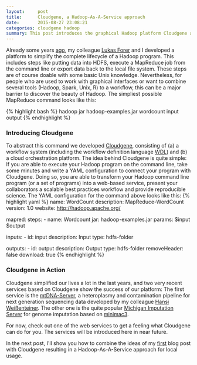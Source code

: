```yaml
---
layout:     post
title:      Cloudgene, a Hadoop-As-A-Service approach
date:       2015-08-27 23:08:21
categories: cloudgene hadoop
summary: This post introduces the graphical Hadoop platform Cloudgene and shows how simple a Hadoop command line program (or a workflow of several programs) can be provided as a web service to everyone. Two services in Genetics based on Cloudgene are already available and showing promising success.
---
```


Already some years [ago](http://www.biomedcentral.com/1471-2105/13/200/abstract), my colleague [Lukas Forer](http://www.forer.it) and I developed a platform to simplify the complete lifecycle of a Hadoop program. This includes steps like putting data into HDFS, execute a MapReduce job from the command line or export data back to the local file system. These steps are of course doable with some basic Unix knowledge. Nevertheless, for people who are used to work with graphical interfaces or want to combine several tools (Hadoop, Spark, Unix, R) to a workflow, this can be a major barrier to discover the beauty of Hadoop. 
The simpliest possible MapReduce command looks like this:

{% highlight bash %} 
hadoop jar hadoop-examples.jar wordcount input output
{% endhighlight %}

### Introducing Cloudgene

To abstract this command we developed [Cloudgene](http://cloudgene.uibk.ac.at), consisting of (a) a workflow system (including the workflow definition language [WDL](http://cloudgene.uibk.ac.at/developer-guide/)) and (b) a cloud orchestration platform. The idea behind Cloudgene is quite simple: If you are able to execute your Hadoop program on the command line, take some minutes and write a YAML configuration to connect your program with Cloudgene. Doing so, you are able to transform your Hadoop command line program (or a set of programs) into a web-based service, present your collaborators a scalable best practices workflow and provide reproducible science.
The YAML configuration for the command above looks like this:
{% highlight yaml %} 
name: WordCount
description:  MapReduce-WordCount 
version: 1.0
website: http://hadoop.apache.org/

mapred:
  steps:
    - name: Wordcount
      jar: hadoop-examples.jar
      params: $input $output
      
  inputs:
    - id: input
      description: Input
      type: hdfs-folder
      
  outputs:
    - id: output
      description: Output
      type: hdfs-folder
      removeHeader: false
      download: true
{% endhighlight %}  

### Cloudgene in Action
Cloudgene simplified our lives a lot in the last years, and two very recent services based on Cloudgene show the success of our platform: The first service is the [mtDNA-Server](http://mtdna-server.uibk.ac.at), a heteroplasmy and contamination pipeline for next generation sequencing data developed by my colleague [Hansi Weißenteiner](http://haplogrep.uibk.ac.at). The other one is the quite popular [Michigan Imputation Server](https://imputationserver.sph.umich.edu) for genome imputation based on [minimac3](http://genome.sph.umich.edu/wiki/Minimac3). 

For now, check out one of the web services to get a feeling what Cloudgene can do for you. The services will be introduced here in near future.

In the next post, I'll show you how to combine the ideas of my [first](http://seppinho.github.io/docker/hadoop/2015/08/26/docker-hadoop/) blog post with Cloudgene resulting in a Hadoop-As-A-Service approach for local usage.
